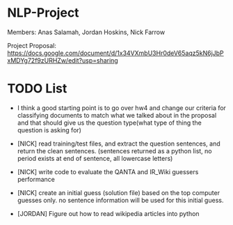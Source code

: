 NLP-Project
===========
Members: Anas Salamah, Jordan Hoskins, Nick Farrow

Project Proposal: https://docs.google.com/document/d/1x34VXmbU3Hr0deV65aqz5kN6jJbPxMDYg72f9zURHZw/edit?usp=sharing

TODO List
===========

* I think a good starting point is to go over hw4 and change our criteria for classifying documents to match what we talked about in the proposal and that should give us the question type(what type of thing the question is asking for)

* [NICK] read training/test files, and extract the question sentences, and return the clean sentences.
(sentences returned as a python list, no period exists at end of sentence, all lowercase letters)

* [NICK] write code to evaluate the QANTA and IR_Wiki guessers performance

* [NICK] create an initial guess (solution file) based on the top computer guesses only.
no sentence information will be used for this initial guess.

* [JORDAN] Figure out how to read wikipedia articles into python

